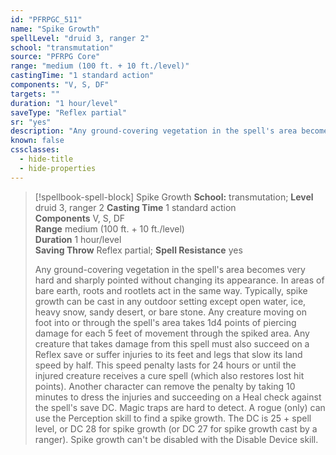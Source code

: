 ```yaml
---
id: "PFRPGC_511"
name: "Spike Growth"
spellLevel: "druid 3, ranger 2"
school: "transmutation"
source: "PFRPG Core"
range: "medium (100 ft. + 10 ft./level)"
castingTime: "1 standard action"
components: "V, S, DF"
targets: ""
duration: "1 hour/level"
saveType: "Reflex partial"
sr: "yes"
description: "Any ground-covering vegetation in the spell's area becomes very hard and sharply pointed without changing its appearance.  In areas of bare earth, roots and rootlets act in the same way.  Typically, spike growth can be cast in any outdoor setting except open water, ice, heavy snow, sandy desert, or bare stone. Any creature moving on foot into or through the spell's area takes 1d4 points of piercing damage for each 5 feet of movement through the spiked area.  Any creature that takes damage from this spell must also succeed on a Reflex save or suffer injuries to its feet and legs that slow its land speed by half. This speed penalty lasts for 24 hours or until the injured creature receives a cure spell (which also restores lost hit points). Another character can remove the penalty by taking 10 minutes to dress the injuries and succeeding on a Heal check against the spell's save DC.  Magic traps are hard to detect. A rogue (only) can use the Perception skill to find a spike growth. The DC is 25 + spell level, or DC 28 for spike growth (or DC 27 for spike growth cast by a ranger).  Spike growth can't be disabled with the Disable Device skill."
known: false
cssclasses:
  - hide-title
  - hide-properties
---
```


> [!spellbook-spell-block] Spike Growth
> **School:** transmutation; **Level** druid 3, ranger 2
> **Casting Time** 1 standard action  
> **Components** V, S, DF  
> **Range** medium (100 ft. + 10 ft./level)  
> **Duration** 1 hour/level  
> **Saving Throw** Reflex partial; **Spell Resistance** yes
> 
> Any ground-covering vegetation in the spell's area becomes very hard and sharply pointed without changing its appearance.  In areas of bare earth, roots and rootlets act in the same way.  Typically, spike growth can be cast in any outdoor setting except open water, ice, heavy snow, sandy desert, or bare stone. Any creature moving on foot into or through the spell's area takes 1d4 points of piercing damage for each 5 feet of movement through the spiked area.  Any creature that takes damage from this spell must also succeed on a Reflex save or suffer injuries to its feet and legs that slow its land speed by half. This speed penalty lasts for 24 hours or until the injured creature receives a cure spell (which also restores lost hit points). Another character can remove the penalty by taking 10 minutes to dress the injuries and succeeding on a Heal check against the spell's save DC.  Magic traps are hard to detect. A rogue (only) can use the Perception skill to find a spike growth. The DC is 25 + spell level, or DC 28 for spike growth (or DC 27 for spike growth cast by a ranger).  Spike growth can't be disabled with the Disable Device skill.